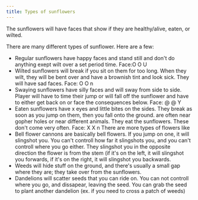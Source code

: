 ```yaml
---
title: Types of sunflowers
---
```


The sunflowers will have faces that show if they are healthy/alive,
eaten, or wilted.

There are many different types of sunflower. Here are a few:

- Regular sunflowers have happy faces and stand still and don't do anything
  exept wilt over a set period time. Face:O O U
- Wilted sunflowers will break if you sit on them for too long. When they wilt,
  they will be bent over and have a brownish tint and look sick. They will have
  sad faces. Face: O O n
- Swaying sunflowers have silly faces and will sway from side to side. Player
  will have to time their jump or will fall off the sunflower and have to either
  get back on or face the consequences below. Face: @ @ Y
- Eaten sunflowers have x eyes and little bites on the sides. They break as soon
  as you jump on them, then you fall onto the ground. are often near gopher
  holes or near different animals. They eat the sunflowers. These don't come
  very often. Face: X X n There are more types of flowers like
- Bell flower cannons are basically bell flowers. If you jump on one, it will
  slingshot you. You can't controll how far it slingshots you, and you can't
  controll where you go either. They slingshot you in the opposite direction the
  flower is from the stem (if it's on the left, it will slingshot you forwards,
  if it's on the right, it will slingshot you backwards.
- Weeds will hide stuff on the ground, and there's usually a small gap where
  they are; they take over from the sunflowers.
- Dandelions will scatter seeds that you can ride on. You can not controll where
  you go, and dissapear, leaving the seed. You can grab the seed to plant
  another dandelion (ex. if you need to cross a patch of weeds)
